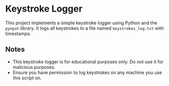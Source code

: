 # Keystroke Logger

This project implements a simple keystroke logger using Python and the `pynput` library. It logs all keystrokes to a file named `keystrokes_log.txt` with timestamps.

## Notes

- This keystroke logger is for educational purposes only. Do not use it for malicious purposes.
- Ensure you have permission to log keystrokes on any machine you use this script on.
